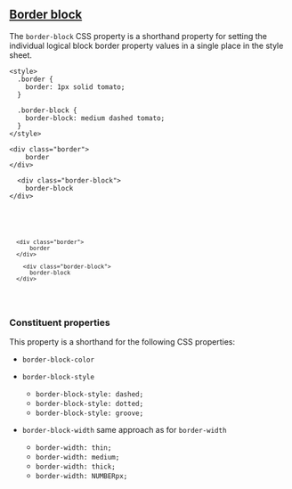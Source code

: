 ## [Border block](https://developer.mozilla.org/en-US/docs/Web/CSS/border-block)

The `border-block` CSS property is a shorthand property for setting the individual logical block border property values in a single place in the style sheet.

```
<style>
  .border {
    border: 1px solid tomato;
  }

  .border-block {
    border-block: medium dashed tomato;
  }
</style>

<div class="border">
    border
</div>

  <div class="border-block">
    border-block
</div>

```


<pre>
  <code>
      <style>
        .border {
          border: 1px solid tomato;
        }

        .border-block {
          border-block: medium dashed tomato;
        }
      </style>
      <div class="border">
          border
      </div>

        <div class="border-block">
          border-block
      </div>
  </code>
</pre>

### Constituent properties
This property is a shorthand for the following CSS properties:

* `border-block-color`

* `border-block-style`
  * `border-block-style: dashed;`
  * `border-block-style: dotted;`
  * `border-block-style: groove;`


* `border-block-width` same approach as for `border-width`
  * `border-width: thin;`
  * `border-width: medium;`
  * `border-width: thick;`
  * `border-width: NUMBERpx;`
